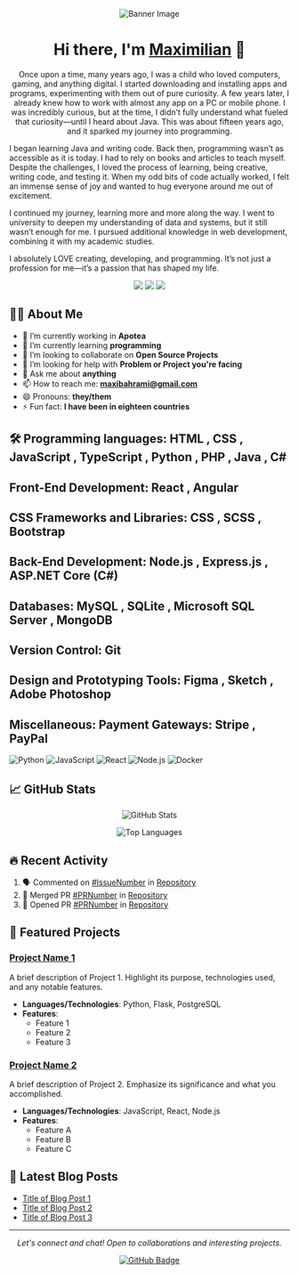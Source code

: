 <!-- Header with a professional banner image -->
<p align="center">
  <img src="https://your-image-url.com/banner.png" alt="Banner Image" />
</p>

<!-- Greeting -->
<h1 align="center">Hi there, I'm <a href="https://your-website.com">Maximilian</a> 👋</h1>

<!-- Short description -->
<p align="center">Once upon a time, many years ago, I was a child who loved computers, gaming, and anything digital. I started downloading and installing apps and programs, experimenting with them out of pure curiosity. A few years later, I already knew how to work with almost any app on a PC or mobile phone. I was incredibly curious, but at the time, I didn’t fully understand what fueled that curiosity—until I heard about Java. This was about fifteen years ago, and it sparked my journey into programming.

I began learning Java and writing code. Back then, programming wasn’t as accessible as it is today. I had to rely on books and articles to teach myself. Despite the challenges, I loved the process of learning, being creative, writing code, and testing it. When my odd bits of code actually worked, I felt an immense sense of joy and wanted to hug everyone around me out of excitement.

I continued my journey, learning more and more along the way. I went to university to deepen my understanding of data and systems, but it still wasn’t enough for me. I pursued additional knowledge in web development, combining it with my academic studies.

I absolutely LOVE creating, developing, and programming. It’s not just a profession for me—it’s a passion that has shaped my life.


</p>

<!-- Social media links -->
<p align="center">
  <a href="mailto:maxibahrami@gmail.com"><img src="https://img.shields.io/badge/Email-D14836?style=flat&logo=gmail&logoColor=white"/></a>
  <a href="https://linkedin.com/in/max-bahrami-1086231b3"><img src="https://img.shields.io/badge/LinkedIn-%230077B5.svg?style=flat&logo=linkedin&logoColor=white"/></a>
  <a href="https://your-website.com"><img src="https://img.shields.io/badge/Website-FF7139?style=flat&logo=firefox-browser&logoColor=white"/></a>
  <!-- Add other social media or contact links as needed -->
</p>

<!-- About Me Section -->
## 👨‍💻 About Me

- 🔭 I’m currently working in **Apotea**
- 🌱 I’m currently learning **programming**
- 👯 I’m looking to collaborate on **Open Source Projects**
- 🤔 I’m looking for help with **Problem or Project you're facing**
- 💬 Ask me about **anything**
- 📫 How to reach me: **[maxibahrami@gmail.com](mailto:maxibahrami@gmail.com)**
- 😄 Pronouns: **they/them** 
- ⚡ Fun fact: **I have been in eighteen countries**

<!-- Technologies & Tools -->
## 🛠️ Programming languages:  HTML , CSS , JavaScript , TypeScript , Python , PHP , Java , C#
## Front-End Development:     React , Angular
## CSS Frameworks and Libraries: CSS , SCSS , Bootstrap
## Back-End Development:  Node.js , Express.js , ASP.NET Core (C#) 
## Databases: MySQL , SQLite , Microsoft SQL Server , MongoDB
## Version Control: Git
## Design and Prototyping Tools: Figma , Sketch ,  Adobe Photoshop
## Miscellaneous: Payment Gateways:  Stripe , PayPal 


![Python](https://img.shields.io/badge/Python-3776AB?style=flat&logo=python&logoColor=white)
![JavaScript](https://img.shields.io/badge/JavaScript-F7DF1E?style=flat&logo=javascript&logoColor=black)
![React](https://img.shields.io/badge/React-20232A?style=flat&logo=react&logoColor=61DAFB)
![Node.js](https://img.shields.io/badge/Node.js-339933?style=flat&logo=node-dot-js&logoColor=white)
![Docker](https://img.shields.io/badge/Docker-2496ED?style=flat&logo=docker&logoColor=white)
<!-- Add more badges for technologies you use -->

<!-- GitHub Stats -->
## 📈 GitHub Stats

<p align="center">
  <img src="https://github-readme-stats.vercel.app/api?username=yourusername&show_icons=true&theme=default&count_private=true" alt="GitHub Stats" />
</p>

<!-- Top Languages -->
<p align="center">
  <img src="https://github-readme-stats.vercel.app/api/top-langs/?username=yourusername&layout=compact&hide=css,html&theme=default" alt="Top Languages" />
</p>

<!-- Recent Activity -->
## 🔥 Recent Activity

<!--START_SECTION:activity-->
1. 🗣 Commented on [#IssueNumber](https://github.com/Repository/IssueNumber) in [Repository](https://github.com/Repository)
2. 🎉 Merged PR [#PRNumber](https://github.com/Repository/PRNumber) in [Repository](https://github.com/Repository)
3. 💪 Opened PR [#PRNumber](https://github.com/Repository/PRNumber) in [Repository](https://github.com/Repository)
<!--END_SECTION:activity-->

<!-- Featured Projects -->
## 🚀 Featured Projects

### [Project Name 1](https://github.com/yourusername/project1)
A brief description of Project 1. Highlight its purpose, technologies used, and any notable features.

- **Languages/Technologies**: Python, Flask, PostgreSQL
- **Features**:
  - Feature 1
  - Feature 2
  - Feature 3

### [Project Name 2](https://github.com/yourusername/project2)
A brief description of Project 2. Emphasize its significance and what you accomplished.

- **Languages/Technologies**: JavaScript, React, Node.js
- **Features**:
  - Feature A
  - Feature B
  - Feature C

<!-- Blog Posts (Optional) -->
## 📝 Latest Blog Posts

<!-- BLOG-POST-LIST:START -->
- [Title of Blog Post 1](https://yourblog.com/post1)
- [Title of Blog Post 2](https://yourblog.com/post2)
- [Title of Blog Post 3](https://yourblog.com/post3)
<!-- BLOG-POST-LIST:END -->

<!-- Footer -->
---

<p align="center">
  <i>Let's connect and chat! Open to collaborations and interesting projects.</i>
</p>

<p align="center">
  <a href="https://github.com/yourusername"><img src="https://img.shields.io/github/followers/yourusername?label=Followers&style=social" alt="GitHub Badge"></a>
</p>
